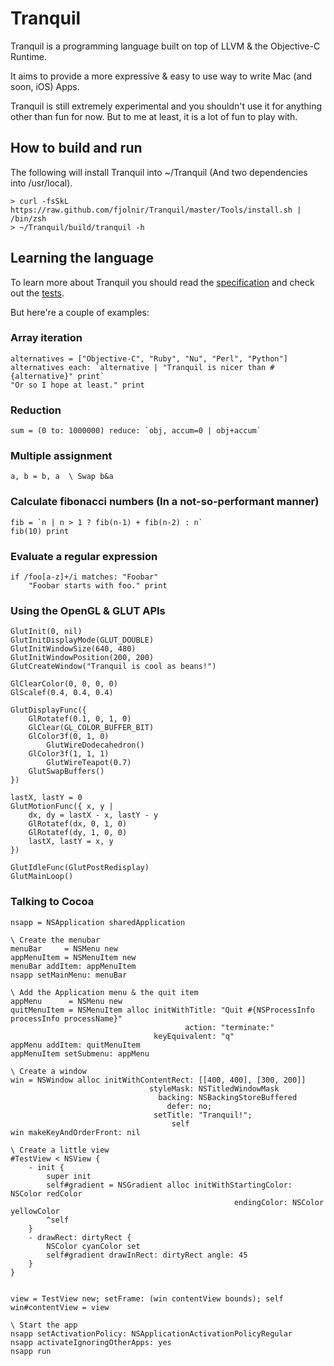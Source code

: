 # Tranquil

Tranquil is a programming language built on top of LLVM & the Objective-C Runtime.

It aims to provide a more expressive & easy to use way to write Mac (and soon, iOS) Apps.

Tranquil is still extremely experimental and you shouldn't use it for anything other than fun for now. But to me at least, it is a lot of fun to play with.

## How to build and run

The following will install Tranquil into ~/Tranquil (And two dependencies into /usr/local).

    > curl -fsSkL https://raw.github.com/fjolnir/Tranquil/master/Tools/install.sh | /bin/zsh
    > ~/Tranquil/build/tranquil -h

## Learning the language

To learn more about Tranquil you should read the [specification](https://github.com/fjolnir/Tranquil/blob/master/Docs/Tranquil%20Spec.md) and check out the [tests](https://github.com/fjolnir/Tranquil/blob/master/Tests).

But here're a couple of examples:

### Array iteration
    alternatives = ["Objective-C", "Ruby", "Nu", "Perl", "Python"]
    alternatives each: `alternative | "Tranquil is nicer than #{alternative}" print`
    "Or so I hope at least." print

### Reduction

    sum = (0 to: 1000000) reduce: `obj, accum=0 | obj+accum`

### Multiple assignment

    a, b = b, a  \ Swap b&a

### Calculate fibonacci numbers (In a not-so-performant manner)

    fib = `n | n > 1 ? fib(n-1) + fib(n-2) : n`
    fib(10) print

### Evaluate a regular expression

    if /foo[a-z]+/i matches: "Foobar"
    	"Foobar starts with foo." print

### Using the OpenGL & GLUT APIs

	GlutInit(0, nil)
	GlutInitDisplayMode(GLUT_DOUBLE)
	GlutInitWindowSize(640, 480)
	GlutInitWindowPosition(200, 200)
	GlutCreateWindow("Tranquil is cool as beans!")
	
	GlClearColor(0, 0, 0, 0)
	GlScalef(0.4, 0.4, 0.4)
	
	GlutDisplayFunc({
	    GlRotatef(0.1, 0, 1, 0)
	    GlClear(GL_COLOR_BUFFER_BIT)
	    GlColor3f(0, 1, 0)
	        GlutWireDodecahedron()
	    GlColor3f(1, 1, 1)
	        GlutWireTeapot(0.7)
	    GlutSwapBuffers()
	})
	
	lastX, lastY = 0
	GlutMotionFunc({ x, y |
	    dx, dy = lastX - x, lastY - y
	    GlRotatef(dx, 0, 1, 0)
	    GlRotatef(dy, 1, 0, 0)
	    lastX, lastY = x, y
	})
	
	GlutIdleFunc(GlutPostRedisplay)
	GlutMainLoop()

### Talking to Cocoa

    nsapp = NSApplication sharedApplication

    \ Create the menubar
    menuBar     = NSMenu new
    appMenuItem = NSMenuItem new
    menuBar addItem: appMenuItem
    nsapp setMainMenu: menuBar
    
    \ Add the Application menu & the quit item
    appMenu      = NSMenu new
    quitMenuItem = NSMenuItem alloc initWithTitle: "Quit #{NSProcessInfo processInfo processName}"
                                           action: "terminate:"
                                    keyEquivalent: "q"
    appMenu addItem: quitMenuItem
    appMenuItem setSubmenu: appMenu
    
    \ Create a window
    win = NSWindow alloc initWithContentRect: [[400, 400], [300, 200]]
                                   styleMask: NSTitledWindowMask
                                     backing: NSBackingStoreBuffered
                                       defer: no;
                                    setTitle: "Tranquil!";
                                        self
    win makeKeyAndOrderFront: nil
    
    \ Create a little view
	#TestView < NSView {
	    - init {
	        super init
	        self#gradient = NSGradient alloc initWithStartingColor: NSColor redColor
	                                                  endingColor: NSColor yellowColor
	        ^self
	    }
	    - drawRect: dirtyRect {
	        NSColor cyanColor set
	        self#gradient drawInRect: dirtyRect angle: 45
	    }
	}

    
    view = TestView new; setFrame: (win contentView bounds); self
    win#contentView = view
    
    \ Start the app
    nsapp setActivationPolicy: NSApplicationActivationPolicyRegular
    nsapp activateIgnoringOtherApps: yes
    nsapp run
